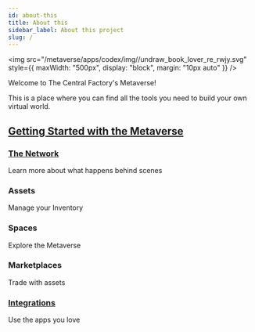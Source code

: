 ```yaml
---
id: about-this
title: About this
sidebar_label: About this project
slug: /
---
```


<img src="/metaverse/apps/codex/img//undraw_book_lover_re_rwjy.svg" style={{
  maxWidth: "500px",
  display: "block", 
  margin: "10px auto"
}} />

Welcome to The Central Factory's Metaverse!

This is a place where you can find all the tools you need to build your own virtual world.

## [Getting Started with the Metaverse](getting-started)

### [The Network](the-network)

Learn more about what happens behind scenes

### Assets

Manage your Inventory

### Spaces

Explore the Metaverse

### Marketplaces

Trade with assets

### [Integrations](integrations)

Use the apps you love
